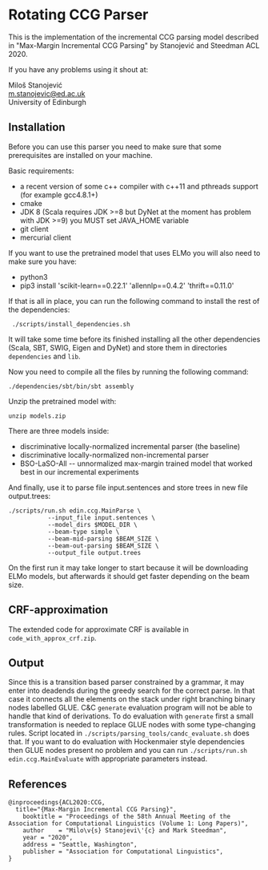 Rotating CCG Parser
=========

This is the implementation of the incremental CCG parsing model described in "Max-Margin Incremental CCG Parsing" by Stanojević and Steedman ACL 2020.

If you have any problems using it shout at:

Miloš Stanojević        \
m.stanojevic@ed.ac.uk   \
University of Edinburgh 

Installation
---------------

Before you can use this parser you need to make sure that some prerequisites are installed on your machine.

Basic requirements:
- a recent version of some c++ compiler with c++11 and pthreads support (for example gcc4.8.1+)
- cmake
- JDK 8 (Scala requires JDK >=8 but DyNet at the moment has problem with JDK >=9) you MUST set JAVA_HOME variable
- git client
- mercurial client

If you want to use the pretrained model that uses ELMo you will also need to make sure you have:
- python3
- pip3 install 'scikit-learn==0.22.1' 'allennlp==0.4.2' 'thrift==0.11.0'

If that is all in place, you can run the following command to install the rest of the dependencies:

     ./scripts/install_dependencies.sh

It will take some time before its finished installing all the other dependencies (Scala, SBT, SWIG, Eigen and DyNet) and store them in directories `dependencies` and `lib`.

Now you need to compile all the files by running the following command:

    ./dependencies/sbt/bin/sbt assembly
    
Unzip the pretrained model with:

    unzip models.zip

There are three models inside:
- discriminative locally-normalized incremental parser (the baseline)
- discriminative locally-normalized non-incremental parser
- BSO-LaSO-All -- unnormalized max-margin trained model that worked best in our incremental experiments
    
And finally, use it to parse file input.sentences and store trees in new file output.trees:

    ./scripts/run.sh edin.ccg.MainParse \
               --input_file input.sentences \
               --model_dirs $MODEL_DIR \
               --beam-type simple \
               --beam-mid-parsing $BEAM_SIZE \
               --beam-out-parsing $BEAM_SIZE \
               --output_file output.trees

On the first run it may take longer to start because it will be downloading ELMo models, but afterwards it should get faster depending on the beam size.

CRF-approximation
-----------------

The extended code for approximate CRF is available in `code_with_approx_crf.zip`.

Output
------
Since this is a transition based parser constrained by a grammar, it may enter into deadends during the greedy search for the correct parse. In that case it connects all the elements on the stack under right branching binary nodes labelled GLUE.
C&C `generate` evaluation program will not be able to handle that kind of derivations. To do evaluation with `generate` first a small transformation is needed to replace GLUE nodes with some type-changing rules. Script located in `./scripts/parsing_tools/candc_evaluate.sh` does that.
If you want to do evaluation with Hockenmaier style dependencies then GLUE nodes present no problem and you can run `./scripts/run.sh edin.ccg.MainEvaluate` with appropriate parameters instead.

References
-------------

    @inproceedings{ACL2020:CCG,
      title="{Max-Margin Incremental CCG Parsing}",
        booktitle = "Proceedings of the 58th Annual Meeting of the Association for Computational Linguistics (Volume 1: Long Papers)",
        author    = "Milo\v{s} Stanojevi\'{c} and Mark Steedman",
        year = "2020",
        address = "Seattle, Washington",
        publisher = "Association for Computational Linguistics",
    }
